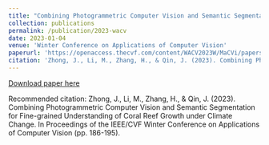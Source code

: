 ```yaml
---
title: "Combining Photogrammetric Computer Vision and Semantic Segmentation for Fine-grained Understanding of Coral Reef Growth under Climate Change"
collection: publications
permalink: /publication/2023-wacv
date: 2023-01-04
venue: 'Winter Conference on Applications of Computer Vision'
paperurl: 'https://openaccess.thecvf.com/content/WACV2023W/MaCVi/papers/Zhong_Combining_Photogrammetric_Computer_Vision_and_Semantic_Segmentation_for_Fine-Grained_Understanding_WACVW_2023_paper.pdf'
citation: 'Zhong, J., Li, M., Zhang, H., & Qin, J. (2023). Combining Photogrammetric Computer Vision and Semantic Segmentation for Fine-grained Understanding of Coral Reef Growth under Climate Change. In Proceedings of the IEEE/CVF Winter Conference on Applications of Computer Vision (pp. 186-195).'
---
```


[Download paper here](https://openaccess.thecvf.com/content/WACV2023W/MaCVi/papers/Zhong_Combining_Photogrammetric_Computer_Vision_and_Semantic_Segmentation_for_Fine-Grained_Understanding_WACVW_2023_paper.pdf)

Recommended citation: Zhong, J., Li, M., Zhang, H., & Qin, J. (2023). Combining Photogrammetric Computer Vision and Semantic Segmentation for Fine-grained Understanding of Coral Reef Growth under Climate Change. In Proceedings of the IEEE/CVF Winter Conference on Applications of Computer Vision (pp. 186-195).
